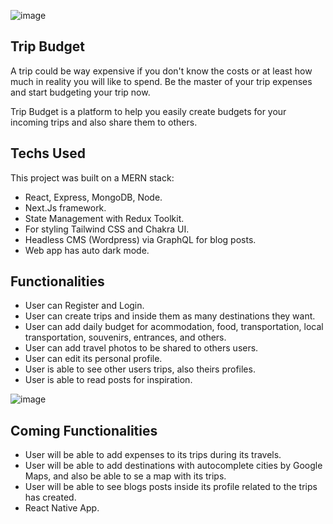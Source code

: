 ![image](https://user-images.githubusercontent.com/56098988/192351305-26bfa229-1935-4184-a7e2-9880ae5169ad.png)


## Trip Budget

A trip could be way expensive if you don't know the costs or at least how much in reality you will like to spend. Be the master of your trip expenses and start budgeting your trip now.

Trip Budget is a platform to help you easily create budgets for your incoming trips and also share them to others.  

## Techs Used

This project was built on a MERN stack:

- React, Express, MongoDB, Node.
- Next.Js framework.
- State Management with Redux Toolkit.
- For styling Tailwind CSS and Chakra UI.
- Headless CMS (Wordpress) via GraphQL for blog posts.
- Web app has auto dark mode.

## Functionalities

- User can Register and Login.
- User can create trips and inside them as many destinations they want.
- User can add daily budget for acommodation, food, transportation, local transportation, souvenirs, entrances, and others.
- User can add travel photos to be shared to others users.
- User can edit its personal profile.
- User is able to see other users trips, also theirs profiles.
- User is able to read posts for inspiration.

![image](https://user-images.githubusercontent.com/56098988/192351451-229ad10b-9610-4d65-93aa-e26ef6c487d6.png)


## Coming Functionalities

- User will be able to add expenses to its trips during its travels.
- User will be able to add destinations with autocomplete cities by Google Maps, and also be able to se a map with its trips.
- User will be able to see blogs posts inside its profile related to the trips has created.
- React Native App.
